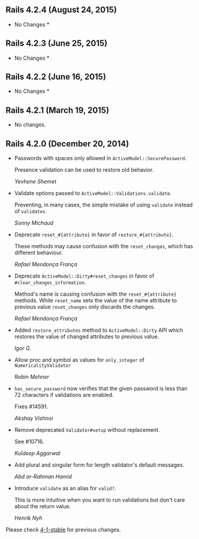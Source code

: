 ## Rails 4.2.4 (August 24, 2015) ##

* No Changes *


## Rails 4.2.3 (June 25, 2015) ##

* No Changes *


## Rails 4.2.2 (June 16, 2015) ##

* No Changes *


## Rails 4.2.1 (March 19, 2015) ##

*   No changes.


## Rails 4.2.0 (December 20, 2014) ##

*   Passwords with spaces only allowed in `ActiveModel::SecurePassword`.

    Presence validation can be used to restore old behavior.

    *Yevhene Shemet*

*   Validate options passed to `ActiveModel::Validations.validate`.

    Preventing, in many cases, the simple mistake of using `validate` instead of `validates`.

    *Sonny Michaud*

*   Deprecate `reset_#{attribute}` in favor of `restore_#{attribute}`.

    These methods may cause confusion with the `reset_changes`, which has
    different behaviour.

    *Rafael Mendonça França*

*   Deprecate `ActiveModel::Dirty#reset_changes` in favor of `#clear_changes_information`.

    Method's name is causing confusion with the `reset_#{attribute}` methods.
    While `reset_name` sets the value of the name attribute to previous value
    `reset_changes` only discards the changes.

    *Rafael Mendonça França*

*   Added `restore_attributes` method to `ActiveModel::Dirty` API which restores
    the value of changed attributes to previous value.

    *Igor G.*

*   Allow proc and symbol as values for `only_integer` of `NumericalityValidator`

    *Robin Mehner*

*   `has_secure_password` now verifies that the given password is less than 72
    characters if validations are enabled.

    Fixes #14591.

    *Akshay Vishnoi*

*   Remove deprecated `Validator#setup` without replacement.

    See #10716.

    *Kuldeep Aggarwal*

*   Add plural and singular form for length validator's default messages.

    *Abd ar-Rahman Hamid*

*   Introduce `validate` as an alias for `valid?`.

    This is more intuitive when you want to run validations but don't care about
    the return value.

    *Henrik Nyh*

Please check [4-1-stable](https://github.com/rails/rails/blob/4-1-stable/activemodel/CHANGELOG.md) for previous changes.

